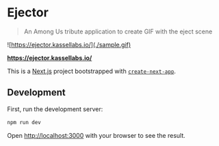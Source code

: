 # Ejector

> An Among Us tribute application to create GIF with the eject scene

![https://ejector.kassellabs.io/](./sample.gif)

**https://ejector.kassellabs.io/**

This is a [Next.js](https://nextjs.org/) project bootstrapped with [`create-next-app`](https://github.com/vercel/next.js/tree/canary/packages/create-next-app).

## Development

First, run the development server:

```sh
npm run dev
```

Open [http://localhost:3000](http://localhost:3000) with your browser to see the result.